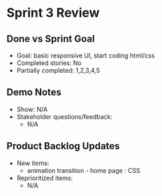 # Sprint 3 Review

## Done vs Sprint Goal
- Goal: basic responsive UI, start coding html/css
- Completed stories: No
- Partially completed: 1,2,3,4,5

## Demo Notes
- Show: N/A
- Stakeholder questions/feedback:
  - N/A

## Product Backlog Updates
- New items:
  - animation transition - home page : CSS
- Reprioritized items:
  - N/A
